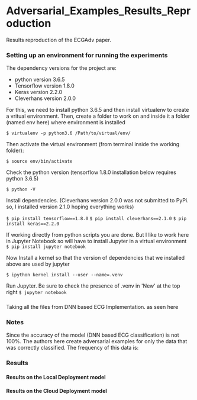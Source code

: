 # Adversarial_Examples_Results_Reproduction
Results reproduction of the ECGAdv paper. 

### Setting up an environment for running the experiments
The dependency versions for the project are:  
  - python version 3.6.5
  - Tensorflow version 1.8.0
  - Keras version 2.2.0
  - Cleverhans version 2.0.0
  
For this, we need to install python 3.6.5 and then install virtualenv to create a vritual environment.
Then, create a folder to work on and inside it a folder (named env here) where environment is installed

`$ virtualenv -p python3.6 /Path/to/virtual/env/`

Then activate the virtual environment (from terminal inside the working folder):

`$ source env/bin/activate`

Check the python version (tensorflow 1.8.0 installation below requires python 3.6.5)

`$ python -V`

Install dependencies. (Cleverhans version 2.0.0 was not submitted to PyPi. so, I installed version 2.1.0 hoping everything works)

`$ pip install tensorflow==1.8.0`
`$ pip install cleverhans==2.1.0`
`$ pip install keras==2.2.0`

If working directly from python scripts you are done. But I like to work here in Jupyter Notebook so will have to install Jupyter in a virtual environment 
` $ pip install jupyter notebook`

Now Install a kernel so that the version of dependencies that we installed above are used by jupyter

`$ ipython kernel install --user --name=.venv`

Run Jupyter. Be sure to check the presence of .venv in 'New' at the top right
`$ jupyter notebook` 

###
Taking all the files from DNN based ECG Implementation. as seen here

### Notes
Since the accuracy of the model (DNN based ECG classification) is not 100%. The authors here create adversarial examples for only the data that was correctly classified. The frequency of this data is: 

###  Results

####  Results on the Local Deployment model

####  Results on the Cloud Deployment model
